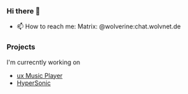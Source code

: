 ### Hi there 👋

- 📫 How to reach me: Matrix: @wolverine:chat.wolvnet.de

### Projects

I'm currecntly working on
- [ux Music Player](https://github.com/uxmp/uxmp)
- [HyperSonic](https://github.com/usox/hypersonic)

<!--
**usox/usox** is a ✨ _special_ ✨ repository because its `README.md` (this file) appears on your GitHub profile.

Here are some ideas to get you started:

- 🔭 I’m currently working on ...
- 🌱 I’m currently learning ...
- 👯 I’m looking to collaborate on ...
- 🤔 I’m looking for help with ...
- 💬 Ask me about ...
- 📫 How to reach me: ...
- 😄 Pronouns: ...
- ⚡ Fun fact: ...
-->
